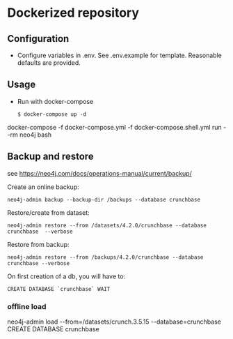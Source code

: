 # Dockerized repository

## Configuration
  - Configure variables in .env. See .env.example for template.
Reasonable defaults are provided.

## Usage
  - Run with docker-compose
    ```
    $ docker-compose up -d
    ```

docker-compose -f docker-compose.yml -f docker-compose.shell.yml run --rm neo4j bash
## Backup and restore
see https://neo4j.com/docs/operations-manual/current/backup/

Create an online backup:
```
neo4j-admin backup --backup-dir /backups --database crunchbase
```

Restore/create from dataset:
```
neo4j-admin restore --from /datasets/4.2.0/crunchbase --database crunchbase  --verbose
```

Restore from backup:
```
neo4j-admin restore --from /backups/4.2.0/crunchbase --database crunchbase --verbose
```

On first creation of a db, you will have to:
```
CREATE DATABASE `crunchbase` WAIT
```

### offline load
neo4j-admin load --from=/datasets/crunch.3.5.15  --database=crunchbase
CREATE DATABASE crunchbase


